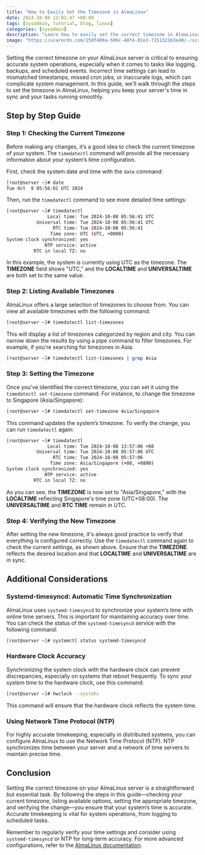 ```yaml
---
title: "How to Easily Set the Timezone in AlmaLinux"
date: 2024-10-08 12:01:47 +08:00
tags: [sysadmin, tutorial, blog, linux]
categories: [sysadmin]
description: "Learn how to easily set the correct timezone in AlmaLinux using timedatectl with this step by step guide. Ensure accurate system time for logging, backups, and scheduled tasks."
image: "https://ucarecdn.com/150f400a-506c-48f4-81e3-715132163e40/-/scale_crop/300x300/"
---
```


Setting the correct timezone on your AlmaLinux server is critical to ensuring accurate system operations, especially when it comes to tasks like logging, backups, and scheduled events. Incorrect time settings can lead to mismatched timestamps, missed cron jobs, or inaccurate logs, which can complicate system management. In this guide, we'll walk through the steps to set the timezone in AlmaLinux, helping you keep your server's time in sync and your tasks running smoothly.

## Step by Step Guide

### Step 1: Checking the Current Timezone

Before making any changes, it’s a good idea to check the current timezone of your system. The `timedatectl` command will provide all the necessary information about your system’s time configuration.

First, check the system date and time with the `date` command:

```bash
[root@server ~]# date
Tue Oct  8 05:56:01 UTC 2024
```

Then, run the `timedatectl` command to see more detailed time settings:

```bash
[root@server ~]# timedatectl
               Local time: Tue 2024-10-08 05:56:41 UTC
           Universal time: Tue 2024-10-08 05:56:41 UTC
                 RTC time: Tue 2024-10-08 05:56:41
                Time zone: UTC (UTC, +0000)
System clock synchronized: yes
              NTP service: active
          RTC in local TZ: no
```

In this example, the system is currently using UTC as the timezone. The **TIMEZONE** field shows "UTC," and the **LOCALTIME** and **UNIVERSALTIME** are both set to the same value.

### Step 2: Listing Available Timezones

AlmaLinux offers a large selection of timezones to choose from. You can view all available timezones with the following command:

```bash
[root@server ~]# timedatectl list-timezones
```

This will display a list of timezones categorized by region and city. You can narrow down the results by using a pipe command to filter timezones. For example, if you're searching for timezones in Asia:

```bash
[root@server ~]# timedatectl list-timezones | grep Asia
```

### Step 3: Setting the Timezone

Once you've identified the correct timezone, you can set it using the `timedatectl set-timezone` command. For instance, to change the timezone to Singapore (Asia/Singapore):

```bash
[root@server ~]# timedatectl set-timezone Asia/Singapore
```

This command updates the system’s timezone. To verify the change, you can run `timedatectl` again:

```bash
[root@server ~]# timedatectl
               Local time: Tue 2024-10-08 13:57:06 +08
           Universal time: Tue 2024-10-08 05:57:06 UTC
                 RTC time: Tue 2024-10-08 05:57:06
                Time zone: Asia/Singapore (+08, +0800)
System clock synchronized: yes
              NTP service: active
          RTC in local TZ: no
```

As you can see, the **TIMEZONE** is now set to "Asia/Singapore," with the **LOCALTIME** reflecting Singapore's time zone (UTC+08:00). The **UNIVERSALTIME** and **RTC TIME** remain in UTC.

### Step 4: Verifying the New Timezone

After setting the new timezone, it's always good practice to verify that everything is configured correctly. Use the `timedatectl` command again to check the current settings, as shown above. Ensure that the **TIMEZONE** reflects the desired location and that **LOCALTIME** and **UNIVERSALTIME** are in sync.

## Additional Considerations

### Systemd-timesyncd: Automatic Time Synchronization

AlmaLinux uses `systemd-timesyncd` to synchronize your system’s time with online time servers. This is important for maintaining accuracy over time. You can check the status of the `systemd-timesyncd` service with the following command:

```bash
[root@server ~]# systemctl status systemd-timesyncd
```

### Hardware Clock Accuracy

Synchronizing the system clock with the hardware clock can prevent discrepancies, especially on systems that reboot frequently. To sync your system time to the hardware clock, use this command:

```bash
[root@server ~]# hwclock --systohc
```

This command will ensure that the hardware clock reflects the system time.

### Using Network Time Protocol (NTP)

For highly accurate timekeeping, especially in distributed systems, you can configure AlmaLinux to use the Network Time Protocol (NTP). NTP synchronizes time between your server and a network of time servers to maintain precise time.

## Conclusion

Setting the correct timezone on your AlmaLinux server is a straightforward but essential task. By following the steps in this guide—checking your current timezone, listing available options, setting the appropriate timezone, and verifying the change—you ensure that your system’s time is accurate. Accurate timekeeping is vital for system operations, from logging to scheduled tasks.

Remember to regularly verify your time settings and consider using `systemd-timesyncd` or NTP for long-term accuracy. For more advanced configurations, refer to the [AlmaLinux documentation](https://wiki.almalinux.org/).
